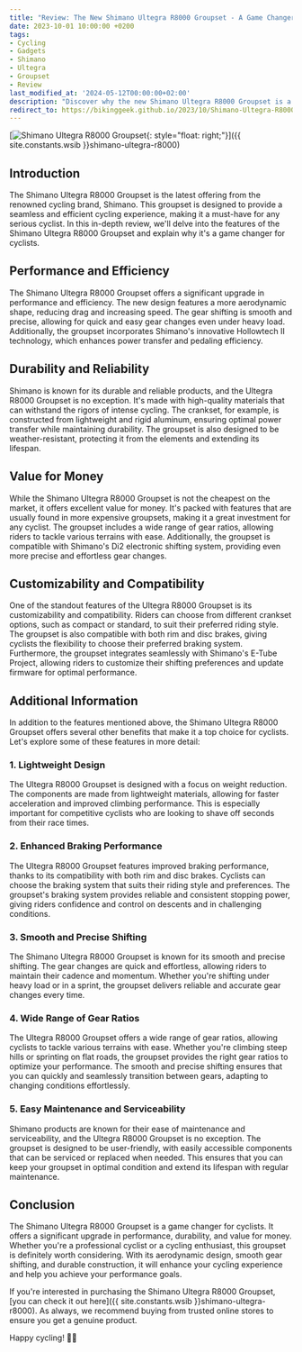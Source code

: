 ```yaml
---
title: "Review: The New Shimano Ultegra R8000 Groupset - A Game Changer for Cyclists"
date: 2023-10-01 10:00:00 +0200
tags:
- Cycling
- Gadgets
- Shimano
- Ultegra
- Groupset
- Review
last_modified_at: '2024-05-12T00:00:00+02:00'
description: "Discover why the new Shimano Ultegra R8000 Groupset is a game changer for cyclists. Read our in-depth review and find out if it's worth the investment."
redirect_to: https://bikinggeek.github.io/2023/10/Shimano-Ultegra-R8000-Groupset-Review.html
---
```


[![Shimano Ultegra R8000 Groupset](https://i.imgur.com/UmrVWy4m.jpg){: style="float: right;"}]({{ site.constants.wsib }}shimano-ultegra-r8000)

## Introduction

The Shimano Ultegra R8000 Groupset is the latest offering from the renowned cycling brand, Shimano. This groupset is designed to provide a seamless and efficient cycling experience, making it a must-have for any serious cyclist. In this in-depth review, we'll delve into the features of the Shimano Ultegra R8000 Groupset and explain why it's a game changer for cyclists.

## Performance and Efficiency

The Shimano Ultegra R8000 Groupset offers a significant upgrade in performance and efficiency. The new design features a more aerodynamic shape, reducing drag and increasing speed. The gear shifting is smooth and precise, allowing for quick and easy gear changes even under heavy load. Additionally, the groupset incorporates Shimano's innovative Hollowtech II technology, which enhances power transfer and pedaling efficiency.

## Durability and Reliability

Shimano is known for its durable and reliable products, and the Ultegra R8000 Groupset is no exception. It's made with high-quality materials that can withstand the rigors of intense cycling. The crankset, for example, is constructed from lightweight and rigid aluminum, ensuring optimal power transfer while maintaining durability. The groupset is also designed to be weather-resistant, protecting it from the elements and extending its lifespan.

## Value for Money

While the Shimano Ultegra R8000 Groupset is not the cheapest on the market, it offers excellent value for money. It's packed with features that are usually found in more expensive groupsets, making it a great investment for any cyclist. The groupset includes a wide range of gear ratios, allowing riders to tackle various terrains with ease. Additionally, the groupset is compatible with Shimano's Di2 electronic shifting system, providing even more precise and effortless gear changes.

## Customizability and Compatibility

One of the standout features of the Ultegra R8000 Groupset is its customizability and compatibility. Riders can choose from different crankset options, such as compact or standard, to suit their preferred riding style. The groupset is also compatible with both rim and disc brakes, giving cyclists the flexibility to choose their preferred braking system. Furthermore, the groupset integrates seamlessly with Shimano's E-Tube Project, allowing riders to customize their shifting preferences and update firmware for optimal performance.

## Additional Information

In addition to the features mentioned above, the Shimano Ultegra R8000 Groupset offers several other benefits that make it a top choice for cyclists. Let's explore some of these features in more detail:

### 1. Lightweight Design

The Ultegra R8000 Groupset is designed with a focus on weight reduction. The components are made from lightweight materials, allowing for faster acceleration and improved climbing performance. This is especially important for competitive cyclists who are looking to shave off seconds from their race times.

### 2. Enhanced Braking Performance

The Ultegra R8000 Groupset features improved braking performance, thanks to its compatibility with both rim and disc brakes. Cyclists can choose the braking system that suits their riding style and preferences. The groupset's braking system provides reliable and consistent stopping power, giving riders confidence and control on descents and in challenging conditions.

### 3. Smooth and Precise Shifting

The Shimano Ultegra R8000 Groupset is known for its smooth and precise shifting. The gear changes are quick and effortless, allowing riders to maintain their cadence and momentum. Whether you're shifting under heavy load or in a sprint, the groupset delivers reliable and accurate gear changes every time.

### 4. Wide Range of Gear Ratios

The Ultegra R8000 Groupset offers a wide range of gear ratios, allowing cyclists to tackle various terrains with ease. Whether you're climbing steep hills or sprinting on flat roads, the groupset provides the right gear ratios to optimize your performance. The smooth and precise shifting ensures that you can quickly and seamlessly transition between gears, adapting to changing conditions effortlessly.

### 5. Easy Maintenance and Serviceability

Shimano products are known for their ease of maintenance and serviceability, and the Ultegra R8000 Groupset is no exception. The groupset is designed to be user-friendly, with easily accessible components that can be serviced or replaced when needed. This ensures that you can keep your groupset in optimal condition and extend its lifespan with regular maintenance.

## Conclusion

The Shimano Ultegra R8000 Groupset is a game changer for cyclists. It offers a significant upgrade in performance, durability, and value for money. Whether you're a professional cyclist or a cycling enthusiast, this groupset is definitely worth considering. With its aerodynamic design, smooth gear shifting, and durable construction, it will enhance your cycling experience and help you achieve your performance goals.

If you're interested in purchasing the Shimano Ultegra R8000 Groupset, [you can check it out here]({{ site.constants.wsib }}shimano-ultegra-r8000). As always, we recommend buying from trusted online stores to ensure you get a genuine product.

Happy cycling! 🚴‍♂️
